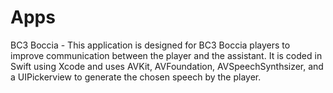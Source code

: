 # Apps

BC3 Boccia - This application is designed for BC3 Boccia players to improve 
communication between the player and the assistant. It is coded 
in Swift using Xcode and uses AVKit, AVFoundation, 
AVSpeechSynthsizer, and a UIPickerview to generate the chosen 
speech by the player.
